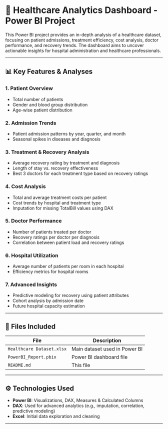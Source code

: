 # 🏥 Healthcare Analytics Dashboard - Power BI Project

This Power BI project provides an in-depth analysis of a healthcare dataset, focusing on patient admissions, treatment efficiency, cost analysis, doctor performance, and recovery trends. The dashboard aims to uncover actionable insights for hospital administration and healthcare professionals.

---

## 📊 Key Features & Analyses

### 1. **Patient Overview**
- Total number of patients
- Gender and blood group distribution
- Age-wise patient distribution

### 2. **Admission Trends**
- Patient admission patterns by year, quarter, and month
- Seasonal spikes in diseases and diagnosis

### 3. **Treatment & Recovery Analysis**
- Average recovery rating by treatment and diagnosis
- Length of stay vs. recovery effectiveness
- Best 3 doctors for each treatment type based on recovery ratings

### 4. **Cost Analysis**
- Total and average treatment costs per patient
- Cost trends by hospital and treatment type
- Imputation for missing TotalBill values using DAX

### 5. **Doctor Performance**
- Number of patients treated per doctor
- Recovery ratings per doctor per diagnosis
- Correlation between patient load and recovery ratings

### 6. **Hospital Utilization**
- Average number of patients per room in each hospital
- Efficiency metrics for hospital rooms

### 7. **Advanced Insights**
- Predictive modeling for recovery using patient attributes
- Cohort analysis by admission date
- Future hospital capacity estimation

---

## 📁 Files Included

| File | Description |
|------|-------------|
| `Healthcare Dataset.xlsx` | Main dataset used in Power BI |
| `PowerBI_Report.pbix` | Power BI dashboard file |
| `README.md` | This file |

---

## ⚙️ Technologies Used
- **Power BI**: Visualizations, DAX, Measures & Calculated Columns
- **DAX**: Used for advanced analytics (e.g., imputation, correlation, predictive modeling)
- **Excel**: Initial data exploration and cleaning

---
